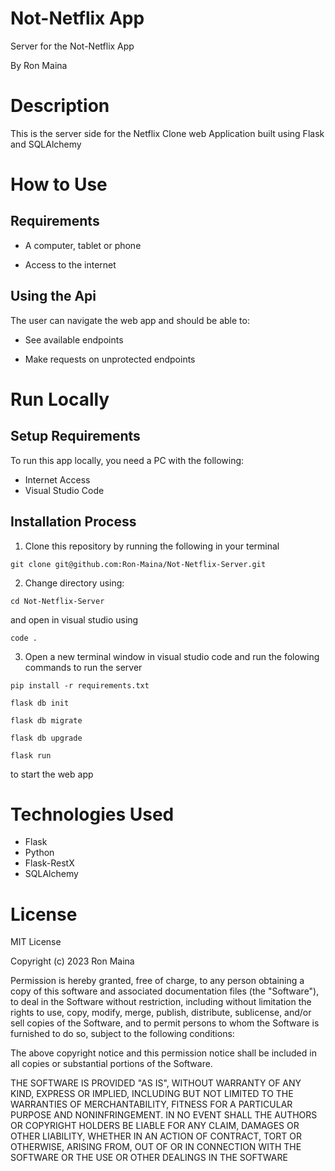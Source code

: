 # Not-Netflix App
Server for the Not-Netflix App

By Ron Maina

# Description
This is the server side for the Netflix Clone web Application built using Flask and SQLAlchemy

# How to Use
## Requirements
* A computer, tablet or phone
- Access to the internet

## Using the Api
The user can navigate the web app and should be able to: 

* See available endpoints
- Make requests on unprotected endpoints

# Run Locally
## Setup Requirements
To run this app locally, you need a PC with the following:

* Internet Access
* Visual Studio Code
## Installation Process

1. Clone this repository by running the following in your terminal 
```
git clone git@github.com:Ron-Maina/Not-Netflix-Server.git
```
2. Change directory using:
```
cd Not-Netflix-Server
```
and open in visual studio using 
```
code .
```
3. Open a new terminal window in visual studio code and run the folowing commands to run the server
```
pip install -r requirements.txt
``` 
```
flask db init
``` 
```
flask db migrate
``` 
```
flask db upgrade
``` 
```
flask run 
``` 
to start the web app

# Technologies Used
* Flask
* Python
* Flask-RestX
* SQLAlchemy

# License 
MIT License

Copyright (c) 2023 Ron Maina

Permission is hereby granted, free of charge, to any person obtaining a copy of this software and associated documentation files (the "Software"), to deal in the Software without restriction, including without limitation the rights to use, copy, modify, merge, publish, distribute, sublicense, and/or sell copies of the Software, and to permit persons to whom the Software is furnished to do so, subject to the following conditions:

The above copyright notice and this permission notice shall be included in all copies or substantial portions of the Software.

THE SOFTWARE IS PROVIDED "AS IS", WITHOUT WARRANTY OF ANY KIND, EXPRESS OR IMPLIED, INCLUDING BUT NOT LIMITED TO THE WARRANTIES OF MERCHANTABILITY, FITNESS FOR A PARTICULAR PURPOSE AND NONINFRINGEMENT. IN NO EVENT SHALL THE AUTHORS OR COPYRIGHT HOLDERS BE LIABLE FOR ANY CLAIM, DAMAGES OR OTHER LIABILITY, WHETHER IN AN ACTION OF CONTRACT, TORT OR OTHERWISE, ARISING FROM, OUT OF OR IN CONNECTION WITH THE SOFTWARE OR THE USE OR OTHER DEALINGS IN THE SOFTWARE